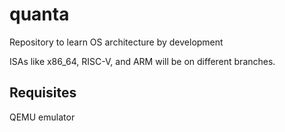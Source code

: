 # quanta
Repository to learn OS architecture by development

ISAs like x86_64, RISC-V, and ARM will be on different branches.

## Requisites
QEMU emulator
